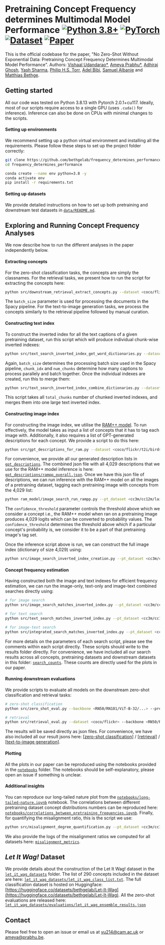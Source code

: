 # Pretraining Concept Frequency determines Multimodal Model Performance [![Python 3.8+](https://img.shields.io/badge/python-3.8+-blue.svg)](https://www.python.org/downloads/release/python-360/) [![PyTorch](https://img.shields.io/badge/PyTorch-grey.svg?logo=PyTorch)](https://pytorch.org/blog/pytorch-1.9-released/) [![Dataset](https://img.shields.io/badge/%F0%9F%A4%97%20Hugging%20Face-Datasets-blue)](https://huggingface.co/datasets/bethgelab/Let-It-Wag) [![Paper](http://img.shields.io/badge/paper-arxiv.2211.16198-B31B1B.svg)](https://arxiv.org/abs/2211.16198)

This is the official codebase for the paper, "No Zero-Shot Without Exponential Data: Pretraining Concept Frequency Determines Multimodal Model Performance".
Authors: [Vishaal Udandarao*](http://vishaal27.github.io/), [Ameya Prabhu*](https://drimpossible.github.io/), [Adhiraj Ghosh](https://adhirajghosh.github.io/), [Yash Sharma](https://www.yash-sharma.com/), [Philip H.S. Torr](https://scholar.google.com/citations?user=kPxa2w0AAAAJ&hl=en), [Adel Bibi](https://www.adelbibi.com/), [Samuel Albanie](http://samuelalbanie.com/) and [Matthias Bethge](https://scholar.google.com/citations?user=0z0fNxUAAAAJ). 

## Getting started
All our code was tested on Python 3.8.13 with Pytorch 2.0.1+cu117. Ideally, most of our scripts require access to a single GPU (uses `.cuda()` for inference). Inference can also be done on CPUs with minimal changes to the scripts.

#### Setting up environments
We recommend setting up a python virtual environment and installing all the requirements. Please follow these steps to set up the project folder correctly:

```bash
git clone https://github.com/bethgelab/frequency_determines_performance.git
cd frequency_determines_performance

conda create --name env python=3.8 -y
conda activate env
pip install -r requirements.txt
```

#### Setting up datasets
We provide detailed instructions on how to set up both pretraining and downstream test datasets in [`data/README.md`](https://github.com/bethgelab/frequency_determines_performance/blob/main/data/README.md).

## Exploring and Running Concept Frequency Analyses
We now describe how to run the different analyses in the paper independently below.

#### Extracting concepts
For the zero-shot classification tasks, the concepts are simply the classnames. For the retrieval tasks, we present how to run the script for extracting the concepts here:
```bash
python src/downstream_retrieval_extract_concepts.py --dataset <coco/flickr> --batch_size <bs>
```
The `batch_size` parameter is used for processing the documents in the Spacy pipeline.
For the text-to-image generation tasks, we process the concepts similarly to the retrieval pipeline followed by manual curation.

#### Constructing text index
To construct the inverted index for all the text captions of a given pretraining dataset, run this script which will produce individual chunk-wise inverted indexes:
```bash
python src/text_search_inverted_index_get_word_dictionaries.py --dataset <CC3M/CC12M/...> --path <path_to_dataset> --save_path <path_to_save_index> --batch_size <bs> --chunk_idx <chunk_index> --num_chunks <num_chunks>
```
Again, `batch_size` determines the processing batch size used in the Spacy pipeline, `chunk_idx` and `num_chunks` determine how many captions to process parallely and batch together.
Once the individual indexes are created, run this to merge them:
```bash
python src/text_search_inverted_index_combine_dictionaries.py --dataset <CC3M/CC12M/...> --save_filepath <path_to_save_index> --total_chunks <num_chunks_in_total_to_merge>
```
This script takes all `total_chunks` number of chunked inverted indexes, and merges them into one large text inverted index.

#### Constructing image index
For constructing the image index, we utilise the [RAM++ model](https://github.com/xinyu1205/recognize-anything). To run effectively, the model takes as input a list of concepts that it has to tag each image with. Additionally, it also requires a list of GPT-generated descriptions for each concept. We provide a script to do this here:
```bash
python src/gpt_descriptions_for_ram.py --dataset <coco/flickr/t2i/birdsnap/...>
```
For convenience, we provide all our generated description lists in [`gpt_descriptions`](https://github.com/bethgelab/frequency_determines_performance/tree/main/gpt_descriptions). The combined json file with all 4,029 descriptions that we use for the RAM++ model inference is here: [`gpt_descriptions/rampp_overall.json`](https://github.com/bethgelab/frequency_determines_performance/blob/main/gpt_descriptions/rampp_overall.json).
Once we have this json file of descriptions, we can run inference with the RAM++ model on all the images of a pretraining dataset, tagging each pretraining image with concepts from the 4,029 list:
```bash
python ram_model/image_search_run_rampp.py --pt_dataset <cc3m/cc12m/laion400m/...> --load_path <path_to_dataset_tars> --chunk_idx <tar_number_to_process> --batch_size_rampp <bs> --confidence_threshold <confidence_threshold_for_concept_consideration> --pretrained <path_to_ram++_checkpoint> --cache_dir <path_to_model_cache> --features_dir <path_to_store_features> --results_dir <path_to_store_results>
```
The `confidence_threshold` parameter controls the threshold above which we consider a concept i.e., the RAM++ model when ran on a pretraining image produces 4,029 logits which can be converted to probability values. The `confidence_threshold` determines the threshold above which if a particular concept's probability is, we consider it to be a part of that pretraining image's tag set.

Once the inference script above is run, we can construct the full image index (dictionary of size 4,029) using:
```bash
python src/image_search_inverted_index_creation.py --pt_dataset <cc3m/cc12m/laion400m/...> --start_index_id <start_index_id> --end_index_id <end_index_id> --cache_dir <path_to_model_cache> --features_dir <path_to_store_features> --results_dir <path_to_store_results>
```

#### Concept frequency estimation
Having constructed both the image and text indexes for efficient frequency estimation, we can run the image-only, text-only and image-text combined searches directly using:
```bash
# for image search
python src/image_search_matches_inverted_index.py --pt_dataset <cc3m/cc12m/laion400m/...> --threshold <confidence_threshold_for_ram++> --downstream_dataset <coco/flickr/cifar10/t2i/...> --cache_dir <path_to_model_cache> --features_dir <path_to_store_features> --results_dir <path_to_store_results>

# for text search
python src/text_search_matches_inverted_index.py --pt_dataset <cc3m/cc12m/laion400m/...> --search_method lemmatized --downstream_dataset <coco/flickr/cifar10/t2i/...> --do_chunked_search True

# for image-text search
python src/integrated_search_matches_inverted_index.py --pt_dataset <cc3m/cc12m/laion400m/...> --downstream_dataset <coco/flickr/cifar10/t2i/...>
```
For more details on the parameters of each search script, please see the comments within each script directly. These scripts should write to the results folder directly. For convenience, we have included all our search results across all concepts, pretraining datasets and downstream datasets in this folder: [`search_counts`](https://github.com/bethgelab/frequency_determines_performance/tree/main/search_counts). These counts are directly used for the plots in our paper.

#### Running downstream evaluations
We provide scripts to evaluate all models on the downstream zero-shot classification and retrieval tasks:
```bash
# zero-shot classification
python src/zero_shot_eval.py --backbone <RN50/RN101/ViT-B-32/...> --pretraining <cc3m/cc12m/yfcc15m/...> --text_prompts <simple/class/ensemble> --dataset <cifar10/imagenet/...> --cache_dir <path_to_model_cache> --features_dir <path_to_store_features> --results_dir <path_to_store_results>

# retrieval
python src/retrieval_eval.py --dataset <coco/flickr> --backbone <RN50/RN101/ViT-B-32/...> --pretraining <cc3m/cc12m/yfcc15m/...> --cache_dir <path_to_model_cache> --features_dir <path_to_store_features> --results_dir <path_to_store_results>
```
The results will be saved directly as json files. For convenience, we have also included all our result jsons here: [[zero-shot classification](https://github.com/bethgelab/frequency_determines_performance/tree/main/zero_shot_evaluations)] / [[retrieval](https://github.com/bethgelab/frequency_determines_performance/tree/main/retrieval_evaluations)] / [[text-to-image generation](https://github.com/bethgelab/frequency_determines_performance/tree/main/t2i_evaluations)].

#### Plotting
All the plots in our paper can be reproduced using the notebooks provided in the [`notebooks`](https://github.com/bethgelab/frequency_determines_performance/tree/main/notebooks) folder. The notebooks should be self-explanatory, please open an issue if something is unclear.

#### Additional insights
You can reproduce our long-tailed nature plot from the [`notebooks/long-tailed-nature.ipynb`](https://github.com/bethgelab/frequency_determines_performance/blob/main/notebooks/long-tailed-nature.ipynb) notebook. The correlations between different pretraining dataset concept distributions numbers can be reproduced here: [`notebooks/correlations_between_pretraining_frequencies.ipynb`](https://github.com/bethgelab/frequency_determines_performance/blob/main/notebooks/correlations_between_pretraining_frequencies.ipynb). Finally, for quantifying the misalignment ratio, this is the script we use:
```bash
python src/misalignment_degree_quantification.py --pt_dataset <cc3m/cc12m/laion400m/...> --cache_dir <path_to_model_cache> --features_dir <path_to_store_features> --results_dir <path_to_store_results>
```
We also provide the logs of the misalignment ratios we computed for all datasets here: [`misalignment_metrics`](https://github.com/bethgelab/frequency_determines_performance/tree/main/misalignment_metrics).

## _Let It Wag!_ Dataset
We provide details about the construction of the Let It Wag! dataset in the [`let_it_wag_datasets`](https://github.com/bethgelab/frequency_determines_performance/tree/main/let_it_wag_datasets) folder. The list of 290 concepts included in the dataset are here: [`let_it_wag_datasets/let_it_wag_class_list.txt`](https://github.com/bethgelab/frequency_determines_performance/blob/main/let_it_wag_datasets/let_it_wag_class_list.txt). The full classification dataset is hosted on Huggingface: [https://huggingface.co/datasets/bethgelab/Let-It-Wag](https://huggingface.co/datasets/bethgelab/Let-It-Wag). All the zero-shot evaluations are released here: [`let_it_wag_datasets/evaluations/let_it_wag_ensemble_results.json`](https://github.com/bethgelab/frequency_determines_performance/blob/main/let_it_wag_datasets/evaluations/let_it_wag_ensemble_results.json)

## Contact
Please feel free to open an issue or email us at [vu214@cam.ac.uk](mailto:vu214@cam.ac.uk) or [ameya@prabhu.be](mailto:ameya@prabhu.be).
